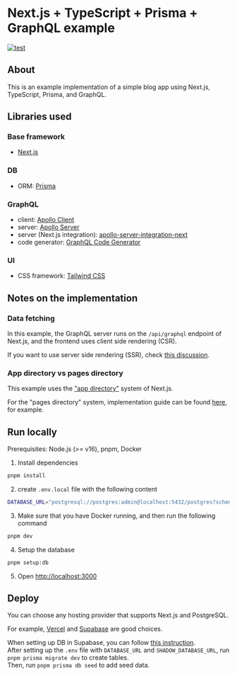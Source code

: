 # Next.js + TypeScript + Prisma + GraphQL example

[![test](https://github.com/nakaakist/next-ts-prisma-graphql-example/actions/workflows/test.yaml/badge.svg)](https://github.com/nakaakist/next-ts-prisma-graphql-example/actions/workflows/test.yaml)

## About

This is an example implementation of a simple blog app using Next.js, TypeScript, Prisma, and GraphQL.

## Libraries used

### Base framework

- [Next.js](https://nextjs.org/)

### DB

- ORM: [Prisma](https://www.prisma.io/)

### GraphQL

- client: [Apollo Client](https://www.apollographql.com/docs/react/)
- server: [Apollo Server](https://www.apollographql.com/docs/apollo-server/)
- server (Next.js integration): [apollo-server-integration-next](https://github.com/apollo-server-integrations/apollo-server-integration-next)
- code generator: [GraphQL Code Generator](https://the-guild.dev/graphql/codegen)

### UI

- CSS framework: [Tailwind CSS](https://tailwindcss.com/)

## Notes on the implementation

### Data fetching

In this example, the GraphQL server runs on the `/api/graphql` endpoint of Next.js, and the frontend uses client side rendering (CSR).

If you want to use server side rendering (SSR), check [this discussion](https://github.com/apollographql/apollo-client/issues/10344).

### App directory vs pages directory

This example uses the ["app directory"](https://beta.nextjs.org/docs/routing/fundamentals) system of Next.js.

For the "pages directory" system, implementation guide can be found [here](https://www.apollographql.com/blog/apollo-client/next-js/next-js-getting-started/), for example.

## Run locally

Prerequisites: Node.js (>= v16), pnpm, Docker

1. Install dependencies

```bash
pnpm install
```

2. create `.env.local` file with the following content

```bash
DATABASE_URL="postgresql://postgres:admin@localhost:5432/postgres?schema=public"
```

3.  Make sure that you have Docker running, and then run the following command

```bash
pnpm dev
```

4. Setup the database

```bash
pnpm setup:db
```

5. Open [http://localhost:3000](http://localhost:3000)

## Deploy

You can choose any hosting provider that supports Next.js and PostgreSQL.

For example, [Vercel](https://vercel.com/) and [Supabase](https://supabase.com/) are good choices.

When setting up DB in Supabase, you can follow [this instruction](https://supabase.com/docs/guides/integrations/prisma).  
After setting up the `.env` file with `DATABASE_URL` and `SHADOW_DATABASE_URL`, run `pnpm prisma migrate dev` to create tables.  
Then, run `pnpm prisma db seed` to add seed data.
